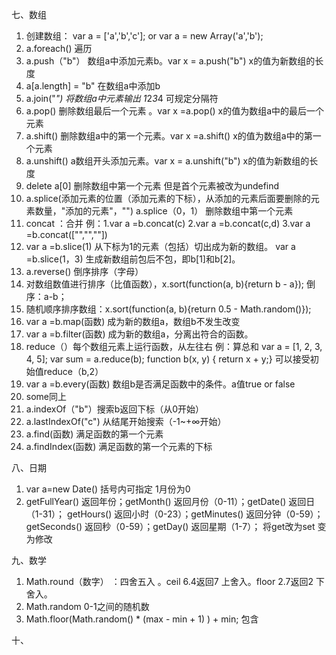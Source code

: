 七、数组
1. 创建数组： var a = ['a','b','c']; or var a = new Array('a','b');
2. a.foreach() 遍历
3. a.push（"b"） 数组a中添加元素b。var x = a.push("b") x的值为新数组的长度
4. a[a.length] = "b" 在数组a中添加b
5. a.join("*") 将数组a中元素输出 1*2*3*4 可规定分隔符
6. a.pop() 删除数组最后一个元素 。var x =a.pop() x的值为数组a中的最后一个元素
7. a.shift() 删除数组a中的第一个元素。var x =a.shift() x的值为数组a中的第一个元素
8. a.unshift() a数组开头添加元素。var x = a.unshift("b") x的值为新数组的长度
9. delete a[0] 删除数组中第一个元素 但是首个元素被改为undefind
10. a.splice(添加元素的位置（添加元素的下标），从添加的元素后面要删除的元素数量，"添加的元素"，"")  a.splice（0，1） 删除数组中第一个元素
11. concat ：合并 
例：1.var a =b.concat(c) 2.var a =b.concat(c,d) 3.var a =b.concat(["","",""])
12. var a =b.slice(1) 从下标为1的元素（包括）切出成为新的数组。
var a =b.slice(1，3) 生成新数组前包后不包，即b[1]和b[2]。
13. a.reverse() 倒序排序（字母）
14. 对数组数值进行排序（比值函数），x.sort(function(a, b){return b - a}); 倒序：a-b；
15. 随机顺序排序数组：x.sort(function(a, b){return 0.5 - Math.random()}); 
16. var a =b.map(函数) 成为新的数组a，数组b不发生改变
17. var a =b.filter(函数) 成为新的数组a，分离出符合的函数。
18. reduce（）每个数组元素上运行函数，从左往右 
例：算总和
var a = [1, 2, 3, 4, 5];
var sum = a.reduce(b);
function b(x, y) {
  return x + y;}
  可以接受初始值reduce（b,2）
19. var a =b.every(函数) 数组b是否满足函数中的条件。a值true or false
20. some同上
21. a.indexOf（"b"）搜索b返回下标（从0开始）
22. a.lastIndexOf("c") 从结尾开始搜索（-1~+∞开始）
23. a.find(函数) 满足函数的第一个元素
24. a.findIndex(函数) 满足函数的第一个元素的下标

八、日期
1. var a=new Date() 括号内可指定 1月份为0
2. getFullYear() 返回年份；getMonth() 返回月份（0-11）；getDate() 返回日（1-31）；
getHours() 返回小时（0-23）；getMinutes() 返回分钟（0-59）；getSeconds() 返回秒（0-59）；getDay() 返回星期（1-7）；
将get改为set 变为修改

九、数学
1. Math.round（数字） ：四舍五入 。ceil 6.4返回7 上舍入。floor 2.7返回2 下舍入。
2. Math.random 0-1之间的随机数
3. Math.floor(Math.random() * (max - min + 1) ) + min; 包含

十、